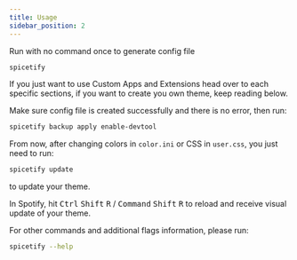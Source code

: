 ```yaml
---
title: Usage
sidebar_position: 2
---
```


Run with no command once to generate config file

```bash
spicetify
```

If you just want to use Custom Apps and Extensions head over to each specific sections, if you want to create you own theme, keep reading below.

Make sure config file is created successfully and there is no error, then run:

```bash
spicetify backup apply enable-devtool
```

From now, after changing colors in `color.ini` or CSS in `user.css`, you just need to run:

```bash
spicetify update
```

to update your theme.

In Spotify, hit <kbd>Ctrl</kbd> <kbd>Shift</kbd> <kbd>R</kbd> / <kbd>Command</kbd> <kbd>Shift</kbd> <kbd>R</kbd> to reload and receive visual update of your theme.

For other commands and additional flags information, please run:

```bash
spicetify --help
```
